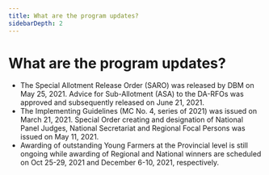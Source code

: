 ```yaml
---
title: What are the program updates?
sidebarDepth: 2
---
```


# What are the program updates?


 - The Special Allotment Release Order (SARO) was released by DBM on May 25, 2021. Advice for Sub-Allotment (ASA) to the DA-RFOs was approved and subsequently released on June 21, 2021.
 - The Implementing Guidelines (MC No. 4, series of 2021) was issued on March 21, 2021. Special Order creating and designation of National Panel Judges, National Secretariat and Regional Focal Persons was issued on May 11, 2021.
 - Awarding of outstanding Young Farmers at the Provincial level is still ongoing while awarding of Regional and National winners are scheduled on Oct 25-29, 2021 and December 6-10, 2021, respectively.
